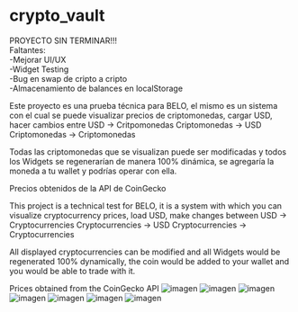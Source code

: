 # crypto_vault

PROYECTO SIN TERMINAR!!!<br>
Faltantes: <br>
  -Mejorar UI/UX<br>
  -Widget Testing<br>
  -Bug en swap de cripto a cripto<br>
  -Almacenamiento de balances en localStorage<br>

Este proyecto es una prueba técnica para BELO, el mismo es un sistema con el cual se puede visualizar precios de criptomonedas, cargar USD, hacer cambios entre 
USD -> Critpomonedas
Criptomonedas -> USD 
Criptomonedas -> Criptomonedas

Todas las criptomonedas que se visualizan puede ser modificadas y todos los Widgets se regenerarían de manera 100% dinámica, se agregaría la moneda a tu wallet y podrías operar con ella.

Precios obtenidos de la API de CoinGecko


This project is a technical test for BELO, it is a system with which you can visualize cryptocurrency prices, load USD, make changes between 
USD -> Cryptocurrencies
Cryptocurrencies -> USD 
Cryptocurrencies -> Cryptocurrencies

All displayed cryptocurrencies can be modified and all Widgets would be regenerated 100% dynamically, the coin would be added to your wallet and you would be able to trade with it.

Prices obtained from the CoinGecko API
![imagen](https://user-images.githubusercontent.com/56406317/151268356-06feaeb8-0700-48d3-aa05-beefc28278bd.png)
![imagen](https://user-images.githubusercontent.com/56406317/151268366-823db567-8e42-4922-aa07-410d28f9fbc4.png)
![imagen](https://user-images.githubusercontent.com/56406317/151268381-835c56ca-e55a-4d67-b5a0-8ead9370d6eb.png)
![imagen](https://user-images.githubusercontent.com/56406317/151268143-87d8dfa4-8fba-4e00-98e2-a361ddfccc35.png)
![imagen](https://user-images.githubusercontent.com/56406317/151268178-949016cf-9ce8-440d-99d5-ee3c57380b58.png)
![imagen](https://user-images.githubusercontent.com/56406317/151268214-8e6d9d7b-9854-4761-865a-9761138e5c51.png)
![imagen](https://user-images.githubusercontent.com/56406317/151268423-eb4cd2cc-6728-4937-bb6d-88f0addb53b4.png)

